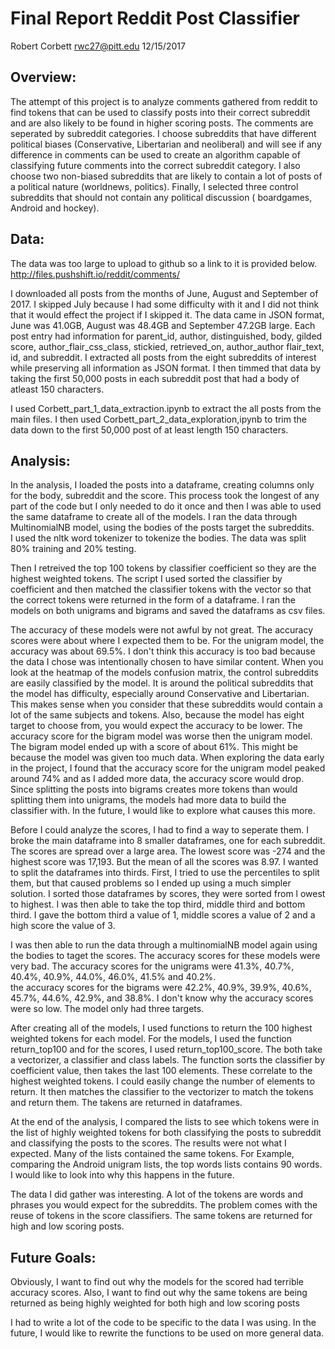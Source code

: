 # Final Report Reddit Post Classifier
Robert Corbett
rwc27@pitt.edu
12/15/2017

## Overview:
The attempt of this project is to analyze comments gathered from reddit to find tokens that can be used to classify posts into 
their correct subreddit and are also likely to be found in higher scoring posts.  The comments are seperated by subreddit 
categories.  I choose subreddits that have different political biases (Conservative, Libertarian and neoliberal) and will see 
if any difference in comments can be used to create an algorithm capable of classifying future comments into the correct 
subreddit category. I also choose two non-biased subreddits that are likely to contain a lot of posts of a political nature 
(worldnews, politics).  Finally, I selected three control subreddits that should not contain any political discussion (
boardgames, Android and hockey).

## Data:
The data was too large to upload to github so a link to it is provided below.
http://files.pushshift.io/reddit/comments/

I downloaded all posts from the months of June, August and September of 2017.  I skipped July because I had some difficulty 
with it and I did not think that it would effect the project if I skipped it. The data came in JSON format, June was 41.0GB, 
August was 48.4GB and September 47.2GB large.  Each post entry had information for parent_id, author, distinguished, body, 
gilded score, author_flair_css_class, stickied, retrieved_on, author_author flair_text, id, and subreddit.  I extracted all 
posts from the eight subreddits of interest while preserving all information as JSON format.  I then timmed that data by taking 
the first 50,000 posts in each subreddit post that had a body of atleast 150 characters.

I used Corbett_part_1_data_extraction.ipynb to extract the all posts from the main files.  I then used 
Corbett_part_2_data_exploration,ipynb to trim the data down to the first 50,000 post of at least length 150 characters.  

## Analysis:
In the analysis, I loaded the posts into a dataframe, creating columns only for the body, subreddit and the score.  This 
process took the longest of any part of the code but I only needed to do it once and then I was able to used the same dataframe 
to create all of the models.  I ran the data through MultinomialNB model, using the bodies of the posts  target the subreddits.  
I used the nltk word tokenizer to tokenize the bodies.  The data was split 80% training and 20% testing. 

Then I retreived the top 100 tokens by classifier coefficient so they are the highest weighted tokens.  The script I used sorted 
the classifier by coefficient and then matched the classifier tokens with the vector so that the correct tokens were returned in 
the form of a dataframe. I ran the models on both unigrams and bigrams and saved the dataframs as csv files. 

The accuracy of these models were not awful by not great.  The accuracy scores were about where I expected them to be.  For the 
unigram model, the accuracy was about 69.5%.  I don't think this accuracy is too bad because the data I chose was intentionally 
chosen to have similar content.  When you look at the heatmap of the models confusion matrix, the control subreddits are easily 
classified by the model.  It is around the political subreddits that the model has difficulty, especially around Conservative and 
Libertarian.  This makes sense when you consider that these subreddits would contain a lot of the same subjects and tokens.  Also,
because the model has eight target to choose from, you would expect the accuracy to be lower.  The accuracy score for the bigram 
model was worse then the unigram model.  The bigram model ended up with a score of about 61%.  This might be because the model was 
given too much data.  When exploring the data early in the project, I found that the accuracy score for the unigram model peaked 
around 74% and as I added more data, the accuracy score would drop.  Since splitting the posts into bigrams creates more tokens than 
would splitting them into unigrams, the models had more data to build the classifier with.  In the future, I would like to explore 
what causes this more.  

Before I could analyze the scores, I had to find a way to seperate them.  I broke the main dataframe into 8 smaller dataframes, one 
for each subreddit.  The scores are spread over a large area.  The lowest score was -274 and the highest score was 17,193.  But the 
mean of all the scores was 8.97.  I wanted to split the dataframes into thirds.  First, I tried to use the percentiles to split them, 
but that caused problems so I ended up using a much simpler solution.  I sorted those dataframes by scores,  they were sorted from l
owest to highest.  I was then able to take the top third, middle third and bottom third.  I gave the bottom third a value of 1, middle 
scores a value of 2 and a high score the value of 3.  

I was then able to run the data through a multinomialNB model again using the bodies to taget the scores.  The accuracy scores for 
these models were very bad.  The accuracy scores for the unigrams were 41.3%, 40.7%, 40.4%, 40.9%, 44.0%, 46.0%, 41.5% and 40.2%.  
the accuracy scores for the bigrams were 42.2%, 40.9%, 39.9%, 40.6%, 45.7%, 44.6%, 42.9%, and 38.8%.  I don't know why the accuracy 
scores were so low.  The model only had three targets. 

After creating all of the models, I used functions to return the 100 highest weighted tokens for each model.  For the models, I used the function return_top100 and for the scores, I used return_top100_score.  The both take a vectorizer, a classifier and class labels.  The function sorts the classifier by coefficient value, then takes the last 100 elements.  These correlate to the highest weighted tokens.  I could easily change the number of elements to return.  It then matches the classifier to the vectorizer to match the tokens and return them.  The takens are returned in dataframes.

At the end of the analysis, I compared the lists to see which tokens were in the list of highly weighted tokens for both classifying the posts to subreddit and classifying the posts to the scores.  The results were not what I expected.  Many of the lists contained the same tokens.  For Example, comparing the Android unigram lists, the top words lists contains 90 words.  I  would like to look into why this happens in the future.  

The data I did gather was interesting.  A lot of the tokens are words and phrases you would expect for the subreddits.  The problem comes with the reuse of tokens in the score classifiers.  The same tokens are returned for high and low scoring posts.

## Future Goals:

Obviously, I want to find out why the models for the scored had terrible accuracy scores.  Also, I want to find out why the same tokens are being returned as being highly weighted for both high and low scoring posts

I had to write a lot of the code to be specific to the data I was using.  In the future, I would like to rewrite the functions to be used on more general data.  